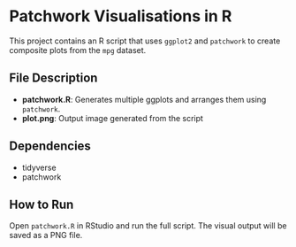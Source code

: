# Patchwork Visualisations in R

This project contains an R script that uses `ggplot2` and `patchwork` to create composite plots from the `mpg` dataset.

## File Description

- **patchwork.R**: Generates multiple ggplots and arranges them using `patchwork`.
- **plot.png**: Output image generated from the script

## Dependencies

- tidyverse
- patchwork

## How to Run

Open `patchwork.R` in RStudio and run the full script. The visual output will be saved as a PNG file.


